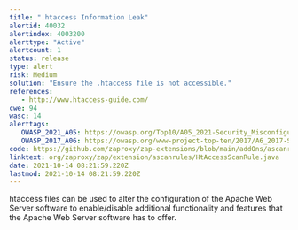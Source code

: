 ```yaml
---
title: ".htaccess Information Leak"
alertid: 40032
alertindex: 4003200
alerttype: "Active"
alertcount: 1
status: release
type: alert
risk: Medium
solution: "Ensure the .htaccess file is not accessible."
references:
   - http://www.htaccess-guide.com/
cwe: 94
wasc: 14
alerttags: 
   OWASP_2021_A05: https://owasp.org/Top10/A05_2021-Security_Misconfiguration/
   OWASP_2017_A06: https://owasp.org/www-project-top-ten/2017/A6_2017-Security_Misconfiguration.html
code: https://github.com/zaproxy/zap-extensions/blob/main/addOns/ascanrules/src/main/java/org/zaproxy/zap/extension/ascanrules/HtAccessScanRule.java
linktext: org/zaproxy/zap/extension/ascanrules/HtAccessScanRule.java
date: 2021-10-14 08:21:59.220Z
lastmod: 2021-10-14 08:21:59.220Z
---
```

htaccess files can be used to alter the configuration of the Apache Web Server software to enable/disable additional functionality and features that the Apache Web Server software has to offer. 
